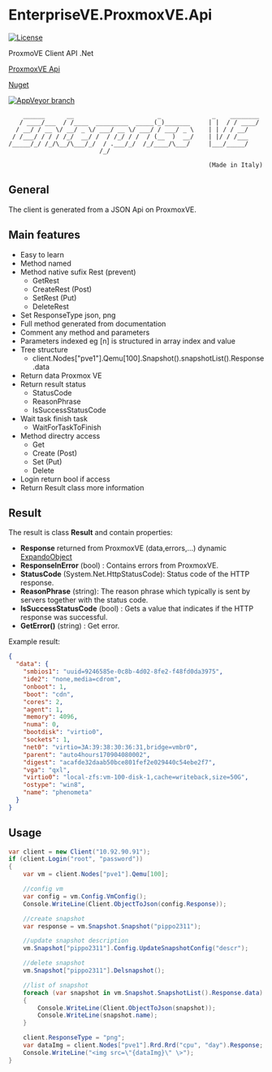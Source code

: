 # EnterpriseVE.ProxmoxVE.Api

[![License](https://img.shields.io/github/license/EnterpriseVE/EnterpriseVE.ProxmoxVE.Api.svg)](https://www.gnu.org/licenses/gpl-3.0.en.html)

ProxmoVE Client API .Net

[ProxmoxVE Api](https://pve.proxmox.com/pve-docs/api-viewer/)

[Nuget](https://www.nuget.org/packages/EnterpriseVE.ProxmoxVE.Api)

[![AppVeyor branch](https://img.shields.io/appveyor/ci/franklupo/eve2pve-api-dotnet/master.svg)](https://ci.appveyor.com/project/franklupo/eve2pve-api-dotnet)

```text
    ______      __                       _              _    ________
   / ____/___  / /____  _________  _____(_)_______     | |  / / ____/
  / __/ / __ \/ __/ _ \/ ___/ __ \/ ___/ / ___/ _ \    | | / / __/
 / /___/ / / / /_/  __/ /  / /_/ / /  / (__  )  __/    | |/ / /___
/_____/_/ /_/\__/\___/_/  / .___/_/  /_/____/\___/     |___/_____/
                         /_/

                                                       (Made in Italy)
```

## General

The client is generated from a JSON Api on ProxmoxVE.

## Main features

* Easy to learn
* Method named
* Method native sufix Rest (prevent)
  * GetRest
  * CreateRest (Post)
  * SetRest (Put)
  * DeleteRest
* Set ResponseType json, png
* Full method generated from documentation
* Comment any method and parameters
* Parameters indexed eg [n] is structured in array index and value
* Tree structure
  * client.Nodes["pve1"].Qemu[100].Snapshot().snapshotList().Response.data
* Return data Proxmox VE
* Return result status
  * StatusCode
  * ReasonPhrase
  * IsSuccessStatusCode
* Wait task finish task
  * WaitForTaskToFinish
* Method directry access
  * Get
  * Create (Post)
  * Set (Put)
  * Delete
* Login return bool if access
* Return Result class more information

## Result

The result is class **Result** and contain properties:

* **Response** returned from ProxmoxVE (data,errors,...) dynamic [ExpandoObject](https://msdn.microsoft.com/en-US/library/system.dynamic.expandoobject(v=vs.110).aspx)
* **ResponseInError** (bool) : Contains errors from ProxmoxVE.
* **StatusCode** (System.Net.HttpStatusCode): Status code of the HTTP response.
* **ReasonPhrase** (string): The reason phrase which typically is sent by servers together with the status code.
* **IsSuccessStatusCode** (bool) : Gets a value that indicates if the HTTP response was successful.
* **GetError()** (string) : Get error.

Example result:

```json
{
  "data": {
    "smbios1": "uuid=9246585e-0c8b-4d02-8fe2-f48fd0da3975",
    "ide2": "none,media=cdrom",
    "onboot": 1,
    "boot": "cdn",
    "cores": 2,
    "agent": 1,
    "memory": 4096,
    "numa": 0,
    "bootdisk": "virtio0",
    "sockets": 1,
    "net0": "virtio=3A:39:38:30:36:31,bridge=vmbr0",
    "parent": "auto4hours170904080002",
    "digest": "acafde32daab50bce801fef2e029440c54ebe2f7",
    "vga": "qxl",
    "virtio0": "local-zfs:vm-100-disk-1,cache=writeback,size=50G",
    "ostype": "win8",
    "name": "phenometa"
  }
}
```

## Usage

```c#
var client = new Client("10.92.90.91");
if (client.Login("root", "password"))
{
    var vm = client.Nodes["pve1"].Qemu[100];

    //config vm
    var config = vm.Config.VmConfig();
    Console.WriteLine(Client.ObjectToJson(config.Response));

    //create snapshot
    var response = vm.Snapshot.Snapshot("pippo2311");

    //update snapshot description
    vm.Snapshot["pippo2311"].Config.UpdateSnapshotConfig("descr");

    //delete snapshot
    vm.Snapshot["pippo2311"].Delsnapshot();

    //list of snapshot
    foreach (var snapshot in vm.Snapshot.SnapshotList().Response.data)
    {
        Console.WriteLine(Client.ObjectToJson(snapshot));
        Console.WriteLine(snapshot.name);
    }

    client.ResponseType = "png";
    var dataImg = client.Nodes["pve1"].Rrd.Rrd("cpu", "day").Response;
    Console.WriteLine("<img src=\"{dataImg}\" \>");
}
```